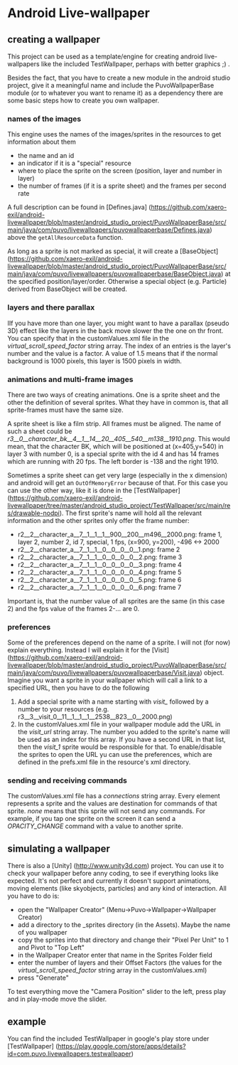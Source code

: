 # Android Live-wallpaper

## creating a wallpaper
This project can be used as a template/engine for creating android live-wallpapers like the included TestWallpaper,
perhaps with better graphics ;) .

Besides the fact, that you have to create a new module in the android studio project, give it a meaningful name and
include the PuvoWallpaperBase module (or to whatever you want to rename it) as a dependency there are some basic steps
how to create you own wallpaper.

### names of the images
This engine uses the names of the images/sprites in the resources to get information about them

* the name and an id
* an indicator if it is a "special" resource
* where to place the sprite on the screen (position, layer and number in layer)
* the number of frames (if it is a sprite sheet) and the frames per second rate

A full description can be found in [Defines.java] (https://github.com/xaero-exil/android-livewallpaper/blob/master/android_studio_project/PuvoWallpaperBase/src/main/java/com/puvo/livewallpapers/puvowallpaperbase/Defines.java)
above the `getAllResourceData` function.

As long as a sprite is not marked as special, it will create a
[BaseObject] (https://github.com/xaero-exil/android-livewallpaper/blob/master/android_studio_project/PuvoWallpaperBase/src/main/java/com/puvo/livewallpapers/puvowallpaperbase/BaseObject.java)
at the specified position/layer/order. Otherwise a special object (e.g. Particle) derived from BaseObject will be
created.

### layers and there parallax
IIf you have more than one layer, you might want to have a parallax (pseudo 3D) effect like the layers in the back move
slower the the one on thr front. You can specify that in the customValues.xml file in the *virtual_scroll_speed_factor*
string array. The index of an entries is the layer's number and the value is a factor. A value of 1.5 means that if the 
normal background is 1000 pixels, this layer is 1500 pixels in width.

### animations and multi-frame images
There are two ways of creating animations. One is a sprite sheet and the other the definition of several sprites.
What they have in common is, that all sprite-frames must have the same size. 

A sprite sheet is like a film strip. All frames must be aligned. The name of such a sheet could be
*r3__0__character_bk__4__1__14__20__405__540__m138__1910.png*. This would mean, that the character BK, which will be
positioned at (x=405,y=540) in layer 3 with number 0, is a special sprite
with the id 4 and has 14 frames which are running with 20 fps. The left border is -138 and the right 1910.

Sometimes a sprite sheet can get very large (especially in the x dimension) and android will get an `OutOfMemoryError`
because of that. For this case you can use the other way, like it is done in the 
[TestWallpaper] (https://github.com/xaero-exil/android-livewallpaper/tree/master/android_studio_project/TestWallpaper/src/main/res/drawable-nodpi).
The first sprite's name will hold all the relevant information and the other sprites only offer the frame number:

* r2__2__character_a__7__1__1__1__900__200__m496__2000.png: frame 1, layer 2, number 2, id 7, special, 1 fps, (x=900, y=200), -496 <-> 2000
* r2__2__character_a__7__1__1__0__0__0__0__1.png: frame 2
* r2__2__character_a__7__1__1__0__0__0__0__2.png: frame 3
* r2__2__character_a__7__1__1__0__0__0__0__3.png: frame 4
* r2__2__character_a__7__1__1__0__0__0__0__4.png: frame 5
* r2__2__character_a__7__1__1__0__0__0__0__5.png: frame 6
* r2__2__character_a__7__1__1__0__0__0__0__6.png: frame 7

Important is, that the number value of all sprites are the same (in this case 2) and the fps value of the frames 2-...
are 0.

### preferences
Some of the preferences depend on the name of a sprite. I will not (for now) explain everything. Instead I will explain
it for the [Visit] (https://github.com/xaero-exil/android-livewallpaper/blob/master/android_studio_project/PuvoWallpaperBase/src/main/java/com/puvo/livewallpapers/puvowallpaperbase/Visit.java)
object. Imagine you want a sprite in your wallpaper which will call a link to a specified URL, then you have to do the 
following

1. Add a special sprite with a name starting with *visit_* followed by a number to your resources 
(e.g. r3__3__visit_0__11__1__1__1__2538__823__0__2000.png)
2. In the customValues.xml file in your wallpaper module add the URL in the *visit_url* string array. The number you 
added to the sprite's name will be used as an index for this array. If you have a second URL in that list, then the 
*visit_1* sprite would be responsible for that. To enable/disable the sprites to open the URL yu can use the preferences,
which are defined in the prefs.xml file in the resource's xml directory.

### sending and receiving commands
The customValues.xml file has a *connections* string array. Every element represents a sprite and the values are
destination for commands of that sprite. *none* means that this sprite will not send any commands.
For example, if you tap one sprite on the screen it can send a *OPACITY_CHANGE* command with a value to another sprite.

## simulating a wallpaper
There is also a [Unity] (http://www.unity3d.com) project. You can use it to check your wallpaper before anny coding, to 
see if everything looks like expected. It's not perfect and currently it doesn't support animations, moving elements 
(like skyobjects, particles) and any kind of interaction. All you have to do is:

* open the "Wallpaper Creator" (Menu->Puvo->Wallpaper->Wallpaper Creator)
* add a directory to the \_sprites directory (in the Assets). Maybe the name of you wallpaper
* copy the sprites into that directory and change their "Pixel Per Unit" to 1 and Pivot to "Top Left"
* in the Wallpaper Creator enter that name in the Sprites Folder field
* enter the number of layers and their Offset Factors (the values for the *virtual_scroll_speed_factor* string array in 
the customValues.xml)
* press "Generate"

To test everything move the "Camera Position" slider to the left, press play and in play-mode move the slider.

## example
You can find the included TestWallpaper in google's play store under
[TestWallpaper] (https://play.google.com/store/apps/details?id=com.puvo.livewallpapers.testwallpaper)
